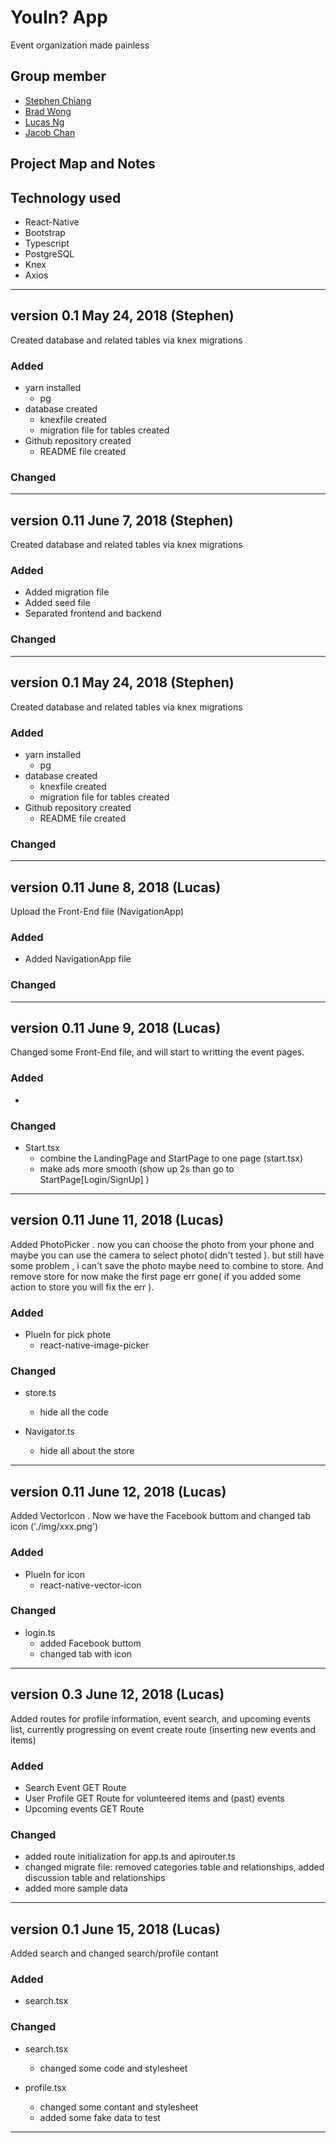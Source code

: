 # YouIn? App
Event organization made painless

## Group member

- [Stephen Chiang](https://github.com/skhchiang)
- [Brad Wong](https://github.com/)
- [Lucas Ng](https://github.com/LucasNG521)
- [Jacob Chan](https://github.com/CHA0173)


## Project Map and Notes



## Technology used

- React-Native 
- Bootstrap
- Typescript
- PostgreSQL
- Knex
- Axios

--- 

## version 0.1 May 24, 2018 (Stephen)

Created database and related tables via knex migrations 

### Added

- yarn installed
    - pg
- database created
    - knexfile created
    - migration file for tables created
- Github repository created
  - README file created

### Changed

---

## version 0.11 June 7, 2018 (Stephen)

Created database and related tables via knex migrations 

### Added

- Added migration file
- Added seed file
- Separated frontend and backend

### Changed

---

## version 0.1 May 24, 2018 (Stephen)

Created database and related tables via knex migrations 

### Added

- yarn installed
    - pg
- database created
    - knexfile created
    - migration file for tables created
- Github repository created
  - README file created

### Changed

---

## version 0.11 June 8, 2018 (Lucas)

Upload the Front-End file (NavigationApp) 

### Added

- Added NavigationApp file

### Changed

---

## version 0.11 June 9, 2018 (Lucas)

Changed some Front-End file, and will start to writting the event pages.

### Added

- 

### Changed

- Start.tsx 
    - combine the LandingPage and StartPage to one page (start.tsx) 
    - make ads more smooth (show up 2s than go to StartPage[Login/SignUp] )
    
---

## version 0.11 June 11, 2018 (Lucas)

 Added PhotoPicker . now you can choose the photo from your phone and maybe you can use the camera to select photo( didn't tested ). but still have some problem , i can't save the photo maybe need to combine to store. And remove store for now make the first page err gone( if you added some action to store you will fix the err ).

### Added

- PlueIn for pick phote
    - react-native-image-picker

### Changed

- store.ts 
    - hide all the code 

- Navigator.ts
    - hide all about the store
    
---

## version 0.11 June 12, 2018 (Lucas)

 Added VectorIcon . Now we have the Facebook buttom and changed tab icon ('./img/xxx.png')

### Added

- PlueIn for icon 
    - react-native-vector-icon

### Changed

- login.ts
    - added Facebook buttom
    - changed tab with icon
    
---

## version 0.3 June 12, 2018 (Lucas)

 Added routes for profile information, event search, and upcoming events list, currently progressing on event create route (inserting new events and items)
 
### Added

- Search Event GET Route
- User Profile GET Route for volunteered items and (past) events
- Upcoming events GET Route

### Changed

- added route initialization for app.ts and apirouter.ts
- changed migrate file: removed categories table and relationships, added discussion table and relationships
- added more sample data
    
---

## version 0.1 June 15, 2018 (Lucas)

 Added search and changed search/profile contant

### Added

- search.tsx

### Changed

- search.tsx
    - changed some code and stylesheet

- profile.tsx
    - changed some contant and stylesheet 
    - added some fake data to test
    
---
